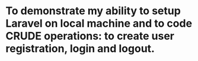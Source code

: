 # To demonstrate my ability to setup Laravel on local machine and to code CRUDE operations: to create user registration, login and logout.
